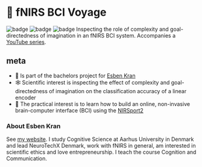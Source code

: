 # 🧠 fNIRS BCI Voyage
![badge](https://img.shields.io/badge/thesis-work-informational) 
![badge](https://img.shields.io/badge/reproducible-reproducibility-brightgreen)
![badge](https://img.shields.io/badge/in%20progress-status-yellow)
Inspecting the role of complexity and goal-directedness of imagination in an fNIRS BCI system. Accompanies a [YouTube series](https://www.youtube.com/channel/UCvgUdk8C-PGobbY6o6eoKkA).

## meta
- 📜 Is part of the bachelors project for [Esben Kran](https://kran.ai)
- 🕸 Scientific interest is inspecting the effect of complexity and goal-directedness of imagination on the classification accuracy of a linear encoder
- 🔨 The practical interest is to learn how to build an online, non-invasive brain-computer interface (BCI) using the [NIRSport2](https://nirx.net/nirsport)

### About Esben Kran
See [my website](https://kran.ai). I study Cognitive Science at Aarhus University in Denmark and lead NeuroTechX Denmark, work with fNIRS in general, am interested in scientific ethics and love entrepreneurship. I teach the course Cognition and Communication.

